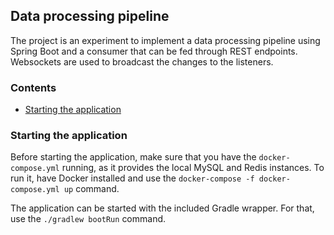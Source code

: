## Data processing pipeline
The project is an experiment to implement a data processing pipeline using Spring
Boot and a consumer that can be fed through REST endpoints. Websockets are used
to broadcast the changes to the listeners.

### Contents
 * [Starting the application](#starting-the-application)
 
### Starting the application
Before starting the application, make sure that you have the `docker-compose.yml`
running, as it provides the local MySQL and Redis instances. To run it, have Docker
installed and use the `docker-compose -f docker-compose.yml up` command.

The application can be started with the included Gradle wrapper. For that, use
the `./gradlew bootRun` command.